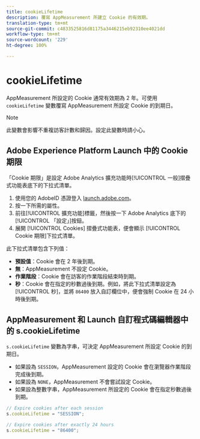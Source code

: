 ```yaml
---
title: cookieLifetime
description: 覆寫 AppMeasurement 所建立 Cookie 的有效期。
translation-type: tm+mt
source-git-commit: c4833525816d81175a3446215eb92310ee4021dd
workflow-type: tm+mt
source-wordcount: '229'
ht-degree: 100%

---
```



# cookieLifetime

AppMeasurement 所設定的 Cookie 通常有效期為 2 年。可使用 `cookieLifetime` 變數覆寫 AppMeasurement 所設定 Cookie 的到期日。

>[!NOTE]
>
> 此變數會影響不重複訪客計數和歸因。設定此變數時請小心。

## Adobe Experience Platform Launch 中的 Cookie 期限

「Cookie 期限」是設定 Adobe Analytics 擴充功能時[!UICONTROL 一般]摺疊式功能表底下的下拉式清單。

1. 使用您的 AdobeID 憑證登入 [launch.adobe.com](https://launch.adobe.com)。
2. 按一下所需的屬性。
3. 前往[!UICONTROL 擴充功能]標籤，然後按一下 Adobe Analytics 底下的[!UICONTROL 「設定」]按鈕。
4. 展開 [!UICONTROL Cookies] 摺疊式功能表，便會顯示 [!UICONTROL Cookie 期限]下拉式清單。

此下拉式清單包含下列值：

* **預設值**：Cookie 會在 2 年後到期。
* **無**：AppMeasurement 不設定 Cookie。
* **作業階段**：Cookie 會在訪客的作業階段結束時到期。
* **秒**：Cookie 會在指定的秒數過後到期。例如，將此下拉式清單設定為[!UICONTROL 秒]，並將 `86400` 放入自訂欄位中，便會強制 Cookie 在 24 小時後到期。

## AppMeasurement 和 Launch 自訂程式碼編輯器中的 s.cookieLifetime

`s.cookieLifetime` 變數為字串，可決定 AppMeasurement 所設定 Cookie 的到期日。

* 如果設為 `SESSION`，AppMeasurement 設定的 Cookie 會在瀏覽器作業階段完成後到期。
* 如果設為 `NONE`，AppMeasurement 不會嘗試設定 Cookie。
* 如果設為整數字串，AppMeasurement 所設定的 Cookie 會在指定秒數過後到期。

```js
// Expire cookies after each session
s.cookieLifetime = "SESSION";

// Expire cookies after exactly 24 hours
s.cookieLifetime = "86400";

